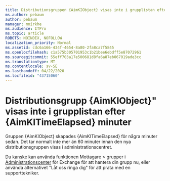 ```yaml
---
title: Distributionsgruppen {AimKIObject} visas inte i grupplistan efter {AimKITimeElapsed} minuter
ms.author: pebaum
author: pebaum
manager: mnirkhe
ms.audience: ITPro
ms.topic: article
ROBOTS: NOINDEX, NOFOLLOW
localization_priority: Normal
ms.assetid: cdc6a166-434f-4654-8a80-2fa8ca7f5845
ms.openlocfilehash: c1a575b305701953c1b21bee6ebdff5e87072961
ms.sourcegitcommit: 55eff703a17e500681d8fa6a87eb067019ade3cc
ms.translationtype: MT
ms.contentlocale: sv-SE
ms.lasthandoff: 04/22/2020
ms.locfileid: "43715060"
---
```

# <a name="distribution-group-aimkiobject-not-showing-in-groups-list-after-aimkitimeelapsed-minutes"></a>Distributionsgrupp {AimKIObject}" visas inte i grupplistan efter {AimKITimeElapsed} minuter

Gruppen {AimKIObject} skapades {AimKITimeElapsed} för några minuter sedan. Det tar normalt inte mer än 60 minuter innan den nya distributionsgruppen visas i administrationscentret.
  
Du kanske kan använda funktionen Mottagare > grupper i [Administrationscenter](https://outlook.office365.com/ecp/?rfr=Admin_o365&amp;exsvurl=1&amp;mkt=en-US.aspx) för Exchange för att hantera din grupp nu, eller använda alternativet "Låt oss ringa dig" för att prata med en supporttekniker. 
  